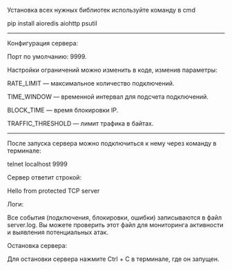 Установка всех нужных библиотек используйте команду в cmd 

pip install aioredis aiohttp psutil

--------------------------------------------------

Конфигурация сервера:

Порт по умолчанию: 9999.

Настройки ограничений можно изменить в коде, изменив параметры:

RATE_LIMIT — максимальное количество подключений.

TIME_WINDOW — временной интервал для подсчета подключений.

BLOCK_TIME — время блокировки IP.

TRAFFIC_THRESHOLD — лимит трафика в байтах.

--------------------------------------------------

После запуска сервера можно подключиться к нему через команду в терминале:

telnet localhost 9999

Сервер ответит строкой:

Hello from protected TCP server

Логи:

Все события (подключения, блокировки, ошибки) записываются в файл server.log. Вы можете проверить этот файл для мониторинга активности и выявления потенциальных атак.

Остановка сервера:

Для остановки сервера нажмите Ctrl + C в терминале, где он запущен.
